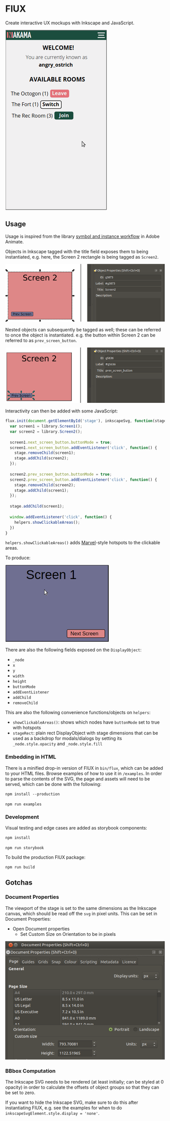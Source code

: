 # FlUX

Create interactive UX mockups with Inkscape and JavaScript.

![Preview](assets/nakama-mockup.gif)

## Usage

Usage is inspired from the library [symbol and instance workflow](https://helpx.adobe.com/uk/animate/using/symbol-instances.html) in Adobe Animate.

Objects in Inkscape tagged with the title field exposes them to being instantiated, e.g. here, the Screen 2 rectangle is being tagged as `Screen2`.

![Tagging with the title field](assets/object-tag.png)

Nested objects can subsequently be tagged as well; these can be referred to once the object is instantiated. e.g. the button within Screen 2 can be referred to as `prev_screen_button`.

![Previous Screen Button](assets/prev-screen-button.png)

Interactivity can then be added with some JavaScript:

```javascript
flux.init(document.getElementById('stage'), inkscapeSvg, function(stage, library, helpers) {
  var screen1 = library.Screen1();
  var screen2 = library.Screen2();
  
  screen1.next_screen_button.buttonMode = true;
  screen1.next_screen_button.addEventListener('click', function() {
    stage.removeChild(screen1);
    stage.addChild(screen2);
  });
  
  screen2.prev_screen_button.buttonMode = true;
  screen2.prev_screen_button.addEventListener('click', function() {
    stage.removeChild(screen2);
    stage.addChild(screen1);
  });
  
  stage.addChild(screen1);
  
  window.addEventListener('click', function() {
    helpers.showClickableAreas();
  })
}
```

`helpers.showClickableAreas()` adds [Marvel](https://marvelapp.com)-style hotspots to the clickable areas.

To produce:

![Simple Example](assets/simple-example.gif)

There are also the following fields exposed on the `DisplayObject`:

* `_node`
* `x`
* `y`
* `width`
* `height`
* `buttonMode`
* `addEventListener`
* `addChild`
* `removeChild`

This are also the following convenience functions/objects on `helpers`:

* `showClickableAreas()`: shows which nodes have `buttonMode` set to true with hotspots
* `stageRect`: plain rect DisplayObject with stage dimensions that can be used as a backdrop for modals/dialogs by setting its `_node.style.opacity` and `_node.style.fill`

### Embedding in HTML

There is a minified drop-in version of FlUX in `bin/flux`, which can be added to your HTML files. Browse examples of how to use it in `/examples`. In order to parse the contents of the SVG, the page and assets will need to be served, which can be done with the following:
    
    npm install --production

    npm run examples

### Development

Visual testing and edge cases are added as storybook components:

    npm install
    
    npm run storybook
    
To build the production FlUX package:

    npm run build

## Gotchas

### Document Properties

The viewport of the stage is set to the same dimensions as the Inkscape canvas, which should be read off the `svg` in pixel units. This can be set in Document Properties:

* Open Document properties
    * Set Custom Size on Orientation to be in pixels
    
![Document Properties](assets/document-properties.png)

### BBbox Computation

The Inkscape SVG needs to be rendered (at least initially; can be styled at 0 opacity) in order to calculate the offsets of object groups so that they can be set to zero.

If you want to hide the Inkscape SVG, make sure to do this after instantiating FlUX, e.g. see the examples for when to do `inkscapeSvgElement.style.display = 'none'`.
